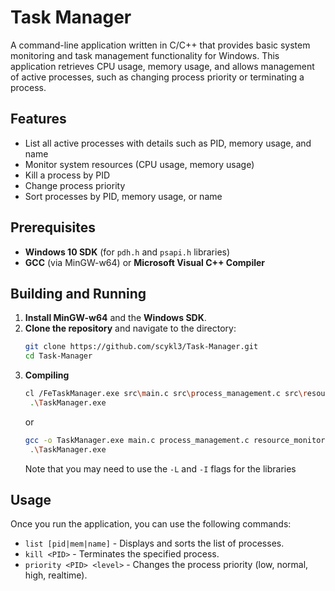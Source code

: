 # Task Manager

A command-line application written in C/C++ that provides basic system monitoring and task management functionality for Windows. This application retrieves CPU usage, memory usage, and allows management of active processes, such as changing process priority or terminating a process.

## Features

- List all active processes with details such as PID, memory usage, and name
- Monitor system resources (CPU usage, memory usage)
- Kill a process by PID
- Change process priority
- Sort processes by PID, memory usage, or name

## Prerequisites

- **Windows 10 SDK** (for `pdh.h` and `psapi.h` libraries)
- **GCC** (via MinGW-w64) or **Microsoft Visual C++ Compiler**

## Building and Running
1. **Install MinGW-w64** and the **Windows SDK**.
2. **Clone the repository** and navigate to the directory:
   ```bash
   git clone https://github.com/scykl3/Task-Manager.git
   cd Task-Manager
   ```
3. **Compiling**
   ```bash
   cl /FeTaskManager.exe src\main.c src\process_management.c src\resource_monitoring.c src\user_interface.c /link pdh.lib psapi.lib
    .\TaskManager.exe
   ```
   or
   ```bash
   gcc -o TaskManager.exe main.c process_management.c resource_monitoring.c user_interface.c -lpdh -lpsapi
    .\TaskManager.exe
   ```
   Note that you may need to use the `-L` and `-I` flags for the libraries
   
## Usage
Once you run the application, you can use the following commands:
- `list [pid|mem|name]` - Displays and sorts the list of processes.  
- `kill <PID>` - Terminates the specified process.   
- `priority <PID> <level>` - Changes the process priority (low, normal, high, realtime).
